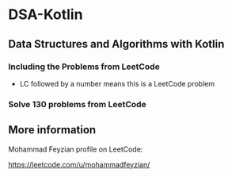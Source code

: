 # DSA-Kotlin
## Data Structures and Algorithms with Kotlin
### Including the Problems from LeetCode
* LC followed by a number means this is a LeetCode problem

### Solve 130 problems from LeetCode

## More information
Mohammad Feyzian profile on LeetCode:

https://leetcode.com/u/mohammadfeyzian/
